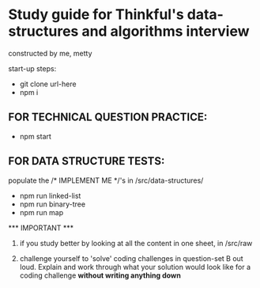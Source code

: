 # Study guide for Thinkful's data-structures and algorithms interview
constructed by me, metty

start-up steps:
- git clone url-here
- npm i


## FOR TECHNICAL QUESTION PRACTICE:
- npm start

## FOR DATA STRUCTURE TESTS: 
populate the /* IMPLEMENT ME */'s in /src/data-structures/

- npm run linked-list
- npm run binary-tree
- npm run map

*** IMPORTANT ***
 1) if you study better by looking at all the content in one sheet, in /src/raw

 2) challenge yourself to 'solve' coding challenges in question-set B out loud. Explain and work through what your solution would look like for a coding challenge __without writing anything down__
